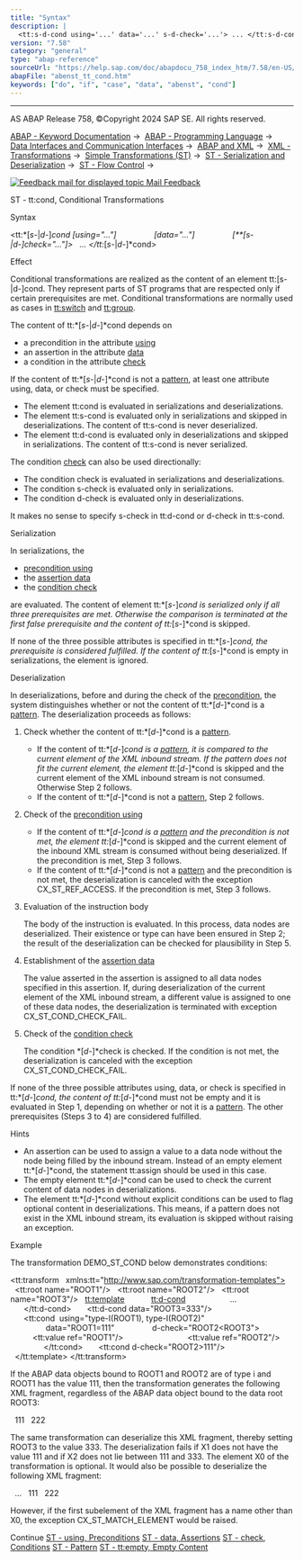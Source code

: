 ```yaml
---
title: "Syntax"
description: |
  <tt:s-d-cond using='...' data='...' s-d-check='...'> ... </tt:s-d-cond> Effect Conditional transformations are realized as the content of an element tt:s-d-cond. They represent parts of ST programs that are respected only if certain prer
version: "7.58"
category: "general"
type: "abap-reference"
sourceUrl: "https://help.sap.com/doc/abapdocu_758_index_htm/7.58/en-US/abenst_tt_cond.htm"
abapFile: "abenst_tt_cond.htm"
keywords: ["do", "if", "case", "data", "abenst", "cond"]
---
```


* * *

AS ABAP Release 758, ©Copyright 2024 SAP SE. All rights reserved.

[ABAP - Keyword Documentation](https://help.sap.com/doc/abapdocu_758_index_htm/7.58/en-US/abenabap.htm) →  [ABAP - Programming Language](https://help.sap.com/doc/abapdocu_758_index_htm/7.58/en-US/abenabap_reference.htm) →  [Data Interfaces and Communication Interfaces](https://help.sap.com/doc/abapdocu_758_index_htm/7.58/en-US/abenabap_data_communication.htm) →  [ABAP and XML](https://help.sap.com/doc/abapdocu_758_index_htm/7.58/en-US/abenabap_xml.htm) →  [XML - Transformations](https://help.sap.com/doc/abapdocu_758_index_htm/7.58/en-US/abenabap_xml_trafos.htm) →  [Simple Transformations (ST)](https://help.sap.com/doc/abapdocu_758_index_htm/7.58/en-US/abenabap_st.htm) →  [ST - Serialization and Deserialization](https://help.sap.com/doc/abapdocu_758_index_htm/7.58/en-US/abenst_serial_deserial.htm) →  [ST - Flow Control](https://help.sap.com/doc/abapdocu_758_index_htm/7.58/en-US/abenst_flow_control.htm) → 

 [![](Mail.gif?object=Mail.gif "Feedback mail for displayed topic") Mail Feedback](mailto:f1_help@sap.com?subject=Feedback%20on%20ABAP%20Documentation&body=Document:%20ST%20-%20tt%3Acond%2C%20Conditional%20Transformations%2C%20ABENST_TT_COND%2C%20758%0D%0A%0D%0AError:%0D%0A%0D%0A%0D%0A%0D%0ASuggestion%20for%20improvement:)

ST - tt:cond, Conditional Transformations

Syntax

<tt:*\[*s-*|*d-*\]*cond *\[*using="..."*\]*
                *\[*data="..."*\]*
                *\[**\[*s-*|*d-*\]*check="..."*\]*\>
  ...
</tt:*\[*s-*|*d-*\]*cond>

Effect

Conditional transformations are realized as the content of an element tt:\[s-|d-\]cond. They represent parts of ST programs that are respected only if certain prerequisites are met. Conditional transformations are normally used as cases in [tt:switch](https://help.sap.com/doc/abapdocu_758_index_htm/7.58/en-US/abenst_tt_switch.htm) and [tt:group](https://help.sap.com/doc/abapdocu_758_index_htm/7.58/en-US/abenst_tt_group.htm).

The content of tt:*\[*s-*|*d-*\]*cond depends on

-   a precondition in the attribute [using](https://help.sap.com/doc/abapdocu_758_index_htm/7.58/en-US/abenst_using.htm)
-   an assertion in the attribute [data](https://help.sap.com/doc/abapdocu_758_index_htm/7.58/en-US/abenst_data.htm)
-   a condition in the attribute [check](https://help.sap.com/doc/abapdocu_758_index_htm/7.58/en-US/abenst_check.htm)

If the content of tt:*\[*s-*|*d-*\]*cond is not a [pattern](https://help.sap.com/doc/abapdocu_758_index_htm/7.58/en-US/abenst_pattern.htm), at least one attribute using, data, or check must be specified.

-   The element tt:cond is evaluated in serializations and deserializations.
-   The element tt:s-cond is evaluated only in serializations and skipped in deserializations. The content of tt:s-cond is never deserialized.
-   The element tt:d-cond is evaluated only in deserializations and skipped in serializations. The content of tt:s-cond is never serialized.

The condition [check](https://help.sap.com/doc/abapdocu_758_index_htm/7.58/en-US/abenst_check.htm) can also be used directionally:

-   The condition check is evaluated in serializations and deserializations.
-   The condition s-check is evaluated only in serializations.
-   The condition d-check is evaluated only in deserializations.

It makes no sense to specify s-check in tt:d-cond or d-check in tt:s-cond.

Serialization   

In serializations, the

-   [precondition using](https://help.sap.com/doc/abapdocu_758_index_htm/7.58/en-US/abenst_using.htm)
-   the [assertion data](https://help.sap.com/doc/abapdocu_758_index_htm/7.58/en-US/abenst_data.htm)
-   the [condition check](https://help.sap.com/doc/abapdocu_758_index_htm/7.58/en-US/abenst_check.htm)

are evaluated. The content of element tt:*\[*s-*\]*cond is serialized only if all three prerequisites are met. Otherwise the comparison is terminated at the first false prerequisite and the content of tt:*\[*s-*\]*cond is skipped.

If none of the three possible attributes is specified in tt:*\[*s-*\]*cond, the prerequisite is considered fulfilled. If the content of tt:*\[*s-*\]*cond is empty in serializations, the element is ignored.

Deserialization   

In deserializations, before and during the check of the [precondition](https://help.sap.com/doc/abapdocu_758_index_htm/7.58/en-US/abenst_using.htm), the system distinguishes whether or not the content of tt:*\[*d-*\]*cond is a [pattern](https://help.sap.com/doc/abapdocu_758_index_htm/7.58/en-US/abenst_pattern.htm). The deserialization proceeds as follows:

1.  Check whether the content of tt:*\[*d-*\]*cond is a [pattern](https://help.sap.com/doc/abapdocu_758_index_htm/7.58/en-US/abenst_pattern.htm).
    -   If the content of tt:*\[*d-*\]*cond is a [pattern](https://help.sap.com/doc/abapdocu_758_index_htm/7.58/en-US/abenst_pattern.htm), it is compared to the current element of the XML inbound stream. If the pattern does not fit the current element, the element tt:*\[*d-*\]*cond is skipped and the current element of the XML inbound stream is not consumed. Otherwise Step 2 follows.
    -   If the content of tt:*\[*d-*\]*cond is not a [pattern](https://help.sap.com/doc/abapdocu_758_index_htm/7.58/en-US/abenst_pattern.htm), Step 2 follows.
2.  Check of the [precondition using](https://help.sap.com/doc/abapdocu_758_index_htm/7.58/en-US/abenst_using.htm)
    -   If the content of tt:*\[*d-*\]*cond is a [pattern](https://help.sap.com/doc/abapdocu_758_index_htm/7.58/en-US/abenst_pattern.htm) and the precondition is not met, the element tt:*\[*d-*\]*cond is skipped and the current element of the inbound XML stream is consumed without being deserialized. If the precondition is met, Step 3 follows.
    -   If the content of tt:*\[*d-*\]*cond is not a [pattern](https://help.sap.com/doc/abapdocu_758_index_htm/7.58/en-US/abenst_pattern.htm) and the precondition is not met, the deserialization is canceled with the exception CX\_ST\_REF\_ACCESS. If the precondition is met, Step 3 follows.
3.  Evaluation of the instruction body
    
    The body of the instruction is evaluated. In this process, data nodes are deserialized. Their existence or type can have been ensured in Step 2; the result of the deserialization can be checked for plausibility in Step 5.
    
4.  Establishment of the [assertion data](https://help.sap.com/doc/abapdocu_758_index_htm/7.58/en-US/abenst_data.htm)
    
    The value asserted in the assertion is assigned to all data nodes specified in this assertion. If, during deserialization of the current element of the XML inbound stream, a different value is assigned to one of these data nodes, the deserialization is terminated with exception CX\_ST\_COND\_CHECK\_FAIL.
    
5.  Check of the [condition check](https://help.sap.com/doc/abapdocu_758_index_htm/7.58/en-US/abenst_check.htm)
    
    The condition *\[*d-*\]*check is checked. If the condition is not met, the deserialization is canceled with the exception CX\_ST\_COND\_CHECK\_FAIL.
    

If none of the three possible attributes using, data, or check is specified in tt:*\[*d-*\]*cond, the content of tt:*\[*d-*\]*cond must not be empty and it is evaluated in Step 1, depending on whether or not it is a [pattern](https://help.sap.com/doc/abapdocu_758_index_htm/7.58/en-US/abenst_pattern.htm). The other prerequisites (Steps 3 to 4) are considered fulfilled.

Hints

-   An assertion can be used to assign a value to a data node without the node being filled by the inbound stream. Instead of an empty element tt:*\[*d-*\]*cond, the statement tt:assign should be used in this case.
-   The empty element tt:*\[*d-*\]*cond can be used to check the current content of data nodes in deserializations.
-   The element tt:*\[*d-*\]*cond without explicit conditions can be used to flag optional content in deserializations. This means, if a pattern does not exist in the XML inbound stream, its evaluation is skipped without raising an exception.

Example

The transformation DEMO\_ST\_COND below demonstrates conditions:

<?sap.transform simple?>
<tt:transform
  xmlns:tt="http://www.sap.com/transformation-templates">
  <tt:root name="ROOT1"/>
  <tt:root name="ROOT2"/>
  <tt:root name="ROOT3"/>
  <tt:template>
    <X>
      <tt:d-cond>
        <X0>
          ...
        </X0>
      </tt:d-cond>
      <tt:d-cond data="ROOT3=333"/>
      <tt:cond  using="type-I(ROOT1), type-I(ROOT2)"
                data="ROOT1=111"
                d-check="ROOT2&lt;ROOT3">
        <X1>
          <tt:value ref="ROOT1"/>
        </X1>
        <X2>
          <tt:value ref="ROOT2"/>
        </X2>
      </tt:cond>
      <tt:cond d-check="ROOT2>111"/>
    </X>
  </tt:template>
</tt:transform>

If the ABAP data objects bound to ROOT1 and ROOT2 are of type i and ROOT1 has the value 111, then the transformation generates the following XML fragment, regardless of the ABAP data object bound to the data root ROOT3:

<X>
  <X1>111</X1>
  <X2>222</X2>
</X>

The same transformation can deserialize this XML fragment, thereby setting ROOT3 to the value 333. The deserialization fails if X1 does not have the value 111 and if X2 does not lie between 111 and 333. The element X0 of the transformation is optional. It would also be possible to deserialize the following XML fragment:

<X>
  <X0>...</X0>
  <X1>111</X1>
  <X2>222</X2>
</X>

However, if the first subelement of the XML fragment has a name other than X0, the exception CX\_ST\_MATCH\_ELEMENT would be raised.

Continue
[ST - using, Preconditions](https://help.sap.com/doc/abapdocu_758_index_htm/7.58/en-US/abenst_using.htm)
[ST - data, Assertions](https://help.sap.com/doc/abapdocu_758_index_htm/7.58/en-US/abenst_data.htm)
[ST - check, Conditions](https://help.sap.com/doc/abapdocu_758_index_htm/7.58/en-US/abenst_check.htm)
[ST - Pattern](https://help.sap.com/doc/abapdocu_758_index_htm/7.58/en-US/abenst_pattern.htm)
[ST - tt:empty, Empty Content](https://help.sap.com/doc/abapdocu_758_index_htm/7.58/en-US/abenst_tt_empty.htm)